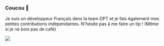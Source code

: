 ### Coucou 👋
Je suis un développeur Français dans la team DPT et je fais également mes petites contributions indépendantes. N'hésite pas à me faire un tip ! (Même si je ne bois pas de café)

<a href="https://www.buymeacoffee.com/darkbrines"><img src="https://img.buymeacoffee.com/button-api/?text=J'ai faim&emoji=🍽️&slug=darkbrines&button_colour=FFDD00&font_colour=000000&font_family=Cookie&outline_colour=000000&coffee_colour=ffffff" /></a>
